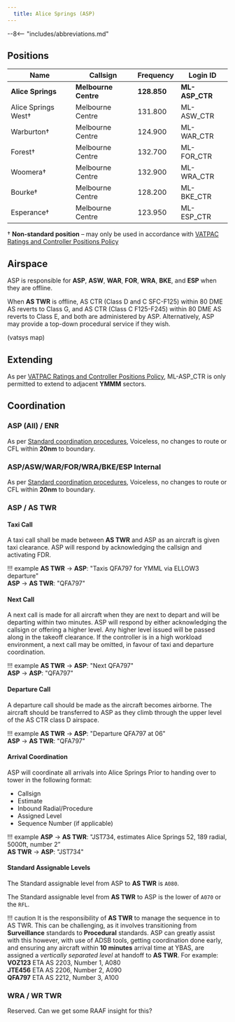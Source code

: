 ```yaml
---
  title: Alice Springs (ASP)
---
```


--8<-- "includes/abbreviations.md"
## Positions

| Name | Callsign | Frequency | Login ID |
| ---- | -------- | --------- | -------- |
| **Alice Springs** | **Melbourne Centre** | **128.850** | **ML-ASP_CTR** |
| Alice Springs West† | Melbourne Centre | 131.800 | ML-ASW_CTR |
| Warburton† | Melbourne Centre | 124.900 | ML-WAR_CTR |
| Forest† | Melbourne Centre | 132.700 | ML-FOR_CTR |
| Woomera† | Melbourne Centre | 132.900 | ML-WRA_CTR |
| Bourke† | Melbourne Centre | 128.200 | ML-BKE_CTR |
| Esperance† | Melbourne Centre | 123.950 | ML-ESP_CTR |

† **Non-standard position** – may only be used in accordance with [VATPAC Ratings and Controller Positions Policy](https://cdn.vatpac.org/documents/policy/Controller+Positions+and+Ratings+Policy+v5.2.pdf)

## Airspace
 
ASP is responsible for **ASP**, **ASW**, **WAR**, **FOR**, **WRA**, **BKE**, and **ESP** when they are offline.  

When **AS TWR** is offline, AS CTR (Class D and C SFC-F125) within 80 DME AS reverts to Class G, and AS CTR (Class C F125-F245) within 80 DME AS reverts to Class E, and both are administered by ASP. Alternatively, ASP may provide a top-down procedural service if they wish.

(vatsys map)

## Extending
As per [VATPAC Ratings and Controller Positions Policy](https://cdn.vatpac.org/documents/policy/Controller+Positions+and+Ratings+Policy+v5.2.pdf), ML-ASP_CTR is only permitted to extend to adjacent **YMMM** sectors.

## Coordination
### ASP (All) / ENR

As per [Standard coordination procedures](../../controller-skills/coordination/#enr-enr), Voiceless, no changes to route or CFL within **20nm** to boundary.

### ASP/ASW/WAR/FOR/WRA/BKE/ESP Internal

As per [Standard coordination procedures](../../controller-skills/coordination/#enr-enr), Voiceless, no changes to route or CFL within **20nm** to boundary.

### ASP / AS TWR

#### Taxi Call
A taxi call shall be made between **AS TWR** and ASP as an aircraft is given taxi clearance. ASP will respond by acknowledging the callsign and activating FDR.

!!! example
    **AS TWR** -> **ASP**: "Taxis QFA797 for YMML via ELLOW3 departure"  
    **ASP** -> **AS TWR**: "QFA797"  

#### Next Call
A next call is made for all aircraft when they are next to depart and will be departing within two minutes. ASP will respond by either acknowledging the callsign or offering a higher level. Any higher level issued will be passed along in the takeoff clearance. If the controller is in a high workload environment, a next call may be omitted, in favour of taxi and departure coordination.

!!! example
    **AS TWR** -> **ASP**: "Next QFA797"  
    **ASP** -> **ASP**: "QFA797"    

#### Departure Call
A departure call should be made as the aircraft becomes airborne. The aircraft should be transferred to ASP as they climb through the upper level of the AS CTR class D airspace.

!!! example
    **AS TWR** -> **ASP**: "Departure QFA797 at 06"  
    **ASP** -> **AS TWR**: "QFA797"

#### Arrival Coordination
ASP will coordinate all arrivals into Alice Springs Prior to handing over to tower in the following format:

- Callsign
- Estimate
- Inbound Radial/Procedure
- Assigned Level
- Sequence Number (if applicable)

!!! example
    **ASP** -> **AS TWR**: "JST734, estimates Alice Springs 52, 189 radial, 5000ft, number 2”  
    **AS TWR** -> **ASP**: "JST734"

#### Standard Assignable Levels

The Standard assignable level from ASP to **AS TWR** is `A080`.  

The Standard assignable level from **AS TWR** to ASP is the lower of `A070` or the `RFL`.  

!!! caution
    It is the responsibility of **AS TWR** to manage the sequence in to AS TWR. This can be challenging, as it involves transitioning from **Surveillance** standards to **Procedural** standards. ASP can greatly assist with this however, with use of ADSB tools, getting coordination done early, and ensuring any aircraft within **10 minutes** arrival time at YBAS, are assigned a *vertically separated level* at handoff to **AS TWR**. For example:  
    **VOZ123** ETA AS 2203, Number 1, A080  
    **JTE456** ETA AS 2206, Number 2, A090  
    **QFA797** ETA AS 2212, Number 3, A100  

### WRA / WR TWR

Reserved. Can we get some RAAF insight for this?